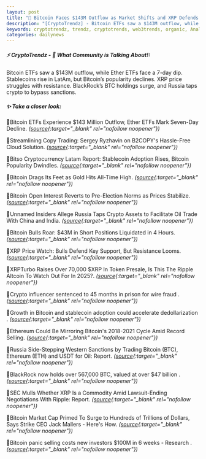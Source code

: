 ```yaml
---
layout: post
title: "🌌 Bitcoin Faces $143M Outflow as Market Shifts and XRP Defends Support"
description: "[CryptoTrendz] - Bitcoin ETFs saw a $143M outflow, while Ether ETFs face a 7-day dip. Stablecoins rise in LatAm, but Bitcoin’s popularity declines. XRP price struggles with resistance. BlackRock’s BTC holdings surge, and Russia taps crypto to bypass sanctions."
keywords: cryptotrendz, trendz, cryptotrends, web3trends, organic, Analyst, CEO, Crypto, XRP, China, Ethereum, USDT, Russia, Stablecoin, Bitcoin, investors, Altcoin, Token, Assets, Market, Trading
categories: dailynews
---
```


##### ⚡ CryptoTrendz - 📌 *What Community is Talking About!:*

Bitcoin ETFs saw a $143M outflow, while Ether ETFs face a 7-day dip. Stablecoins rise in LatAm, but Bitcoin’s popularity declines. XRP price struggles with resistance. BlackRock’s BTC holdings surge, and Russia taps crypto to bypass sanctions.

##### ✨ *Take a closer look:*


🔹Bitcoin ETFs Experience $143 Million Outflow, Ether ETFs Mark Seven-Day Decline. *([source](https://s.avyag.com/tkt1){:target="_blank" rel="nofollow noopener"})*

🔹Streamlining Copy Trading: Sergey Ryzhavin on B2COPY's Hassle-Free Cloud Solution. *([source](https://s.avyag.com/uosk){:target="_blank" rel="nofollow noopener"})*

🔹Bitso Cryptocurrency Latam Report: Stablecoin Adoption Rises, Bitcoin Popularity Dwindles. *([source](https://s.avyag.com/26bk){:target="_blank" rel="nofollow noopener"})*

🔹Bitcoin Drags Its Feet as Gold Hits All-Time High. *([source](https://s.avyag.com/ye47){:target="_blank" rel="nofollow noopener"})*

🔹Bitcoin Open Interest Reverts to Pre-Election Norms as Prices Stabilize. *([source](https://s.avyag.com/m5bk){:target="_blank" rel="nofollow noopener"})*

🔹Unnamed Insiders Allege Russia Taps Crypto Assets to Facilitate Oil Trade With China and India. *([source](https://s.avyag.com/351w){:target="_blank" rel="nofollow noopener"})*

🔹Bitcoin Bulls Roar: $43M in Short Positions Liquidated in 4 Hours. *([source](https://s.avyag.com/yyyl){:target="_blank" rel="nofollow noopener"})*

🔹XRP Price Watch: Bulls Defend Key Support, But Resistance Looms. *([source](https://s.avyag.com/qo1i){:target="_blank" rel="nofollow noopener"})*

🔹XRPTurbo Raises Over 70,000 $XRP In Token Presale, Is This The Ripple Altcoin To Watch Out For In 2025?. *([source](https://s.avyag.com/h0na){:target="_blank" rel="nofollow noopener"})*

🔹Crypto influencer sentenced to 45 months in prison for wire fraud . *([source](https://s.avyag.com/cxu2){:target="_blank" rel="nofollow noopener"})*

🔹Growth in Bitcoin and stablecoin adoption could accelerate dedollarization . *([source](https://s.avyag.com/c7ds){:target="_blank" rel="nofollow noopener"})*

🔹Ethereum Could Be Mirroring Bitcoin's 2018-2021 Cycle Amid Record Selling. *([source](https://s.avyag.com/j80b){:target="_blank" rel="nofollow noopener"})*

🔹Russia Side-Stepping Western Sanctions by Trading Bitcoin (BTC), Ethereum (ETH) and USDT for Oil: Report. *([source](https://s.avyag.com/bk5d){:target="_blank" rel="nofollow noopener"})*

🔹BlackRock now holds over 567,000 BTC, valued at over $47 billion . *([source](https://s.avyag.com/nkfu){:target="_blank" rel="nofollow noopener"})*

🔹SEC Mulls Whether XRP Is a Commodity Amid Lawsuit-Ending Negotiations With Ripple: Report. *([source](https://s.avyag.com/xwa6){:target="_blank" rel="nofollow noopener"})*

🔹Bitcoin Market Cap Primed To Surge to Hundreds of Trillions of Dollars, Says Strike CEO Jack Mallers - Here's How. *([source](https://s.avyag.com/e8e5){:target="_blank" rel="nofollow noopener"})*

🔹Bitcoin panic selling costs new investors $100M in 6 weeks - Research . *([source](https://s.avyag.com/8p5f){:target="_blank" rel="nofollow noopener"})*

